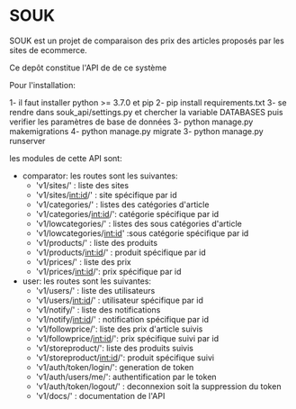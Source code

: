 # SOUK
SOUK est un projet de comparaison des prix des articles proposés par les sites de ecommerce.

Ce depôt constitue l'API de de ce système

Pour l'installation:

1- il faut installer python >= 3.7.0 et pip
2- pip install requirements.txt
3- se rendre dans souk_api/settings.py et chercher la variable DATABASES puis verifier les paramètres de base de données
3- python manage.py makemigrations
4- python manage.py migrate
3- python manage.py runserver

les modules de cette API sont:
- comparator:
    les routes sont les suivantes:
    * 'v1/sites/' : liste des sites
    * 'v1/sites/<int:id>/' : site spécifique par id 
    * 'v1/categories/' : listes des catégories d'article
    * 'v1/categories/<int:id>/': catégorie spécifique par id
    * 'v1/lowcategories/' : listes des sous catégories d'article
    * 'v1/lowcategories/<int:id>' :sous catégorie spécifique par id
    * 'v1/products/' : liste des produits 
    * 'v1/products/<int:id>/' : produit spécifique par id
    * 'v1/prices/' : liste des prix 
    * 'v1/prices/<int:id>/': prix spécifique par id
- user:
    les routes sont les suivantes:
    * 'v1/users/' : liste des utilisateurs
    * 'v1/users/<int:id>/' : utilisateur spécifique par id
    * 'v1/notify/' : liste des notifications
    * 'v1/notify/<int:id>/' : notification spécifique par id
    * 'v1/followprice/': liste des prix d'article suivis
    * 'v1/followprice/<int:id>/': prix spécifique suivi par id
    * 'v1/storeproduct/': liste des produits suivis
    * 'v1/storeproduct/<int:id>/': produit spécifique suivi
    * 'v1/auth/token/login/': generation de token
    * 'v1/auth/users/me/': authentification par le token
    * 'v1/auth/token/logout/' : deconnexion soit la suppression du token
    * 'v1/docs/' : documentation de l'API

